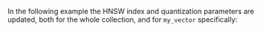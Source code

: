 

In the following example the HNSW index and quantization parameters are updated,
both for the whole collection, and for `my_vector` specifically:


